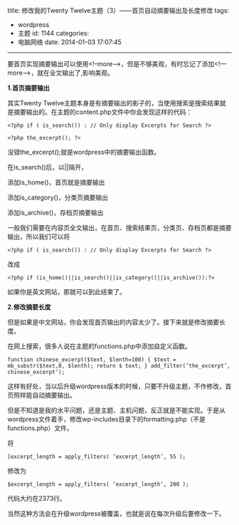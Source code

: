 title: 修改我的Twenty Twelve主题（3）——首页自动摘要输出及长度修改
tags:
  - wordpress
  - 主题
id: 1144
categories:
  - 电脑网络
date: 2014-01-03 17:07:45
---

要首页实现摘要输出可以使用<!–more–>，但是不够美观，有时忘记了添加<!—more–>，就在全文输出了,影响美观。

**1.首页摘要输出**

其实Twenty Twelve主题本身是有摘要输出的影子的，当使用搜索是搜索结果就是摘要输出的。在主题的content.php文件中你会发现这样的代码：

	<?php if ( is_search()) : // Only display Excerpts for Search ?>

	<?php the_excerpt(); ?>

没错the_excerpt();就是wordpress中的摘要输出函数。

在is_search()后，以||隔开，

添加is_home()，首页就是摘要输出

添加is_category()，分类页摘要输出

添加is_archive()，存档页摘要输出

一般我们需要在内容页全文输出，在首页、搜索结果页，分类页、存档页都是摘要输出，所以我们可以将

	<?php if ( is_search()) : // Only display Excerpts for Search ?>

改成

	<?php if (is_home()||is_search()||is_category()||is_archive()):?>

如果你是英文网站，那就可以到此结束了。

**2.修改摘要长度**

但是如果是中文网站，你会发现首页输出的内容太少了。接下来就是修改摘要长度。

在网上搜索，很多人说在主题的functions.php中添加自定义函数。

	function chinese_excerpt($text, $lenth=100) { $text = mb_substr($text,0, $lenth); return $ text; } add_filter(‘the_excerpt’, chinese_excerpt');


这样有好处，当以后升级wordpress版本的时候，只要不升级主题，不作修改，首页照样能自动摘要输出。

但是不知道是我的水平问题，还是主题、主机问题，反正就是不能实现。于是从wordpress文件着手，修改wp-includes目录下的formatting.php（不是functions.php）文件。

将

	[excerpt_length = apply_filters( ‘excerpt_length’, 55 );

修改为

	$excerpt_length = apply_filters( ‘excerpt_length’, 200 );
代码大约在2373行。

当然这种方法会在升级wordpress被覆盖，也就是说在每次升级后要修改一下。